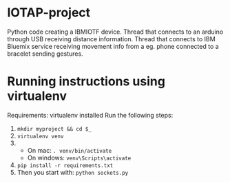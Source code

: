 # IOTAP-project

Python code creating a IBMIOTF device. 
Thread that connects to an arduino through USB receiving distance information. 
Thread that connects to IBM Bluemix service receiving movement info from a eg. phone connected to a bracelet sending gestures.

# Running instructions using virtualenv
Requirements: virtualenv installed
Run the following steps:

1. `mkdir myproject && cd $_`
2. `virtualenv venv`
3. * On mac: `. venv/bin/activate`
    * On windows: `venv\Scripts\activate`
4. `pip install -r requirements.txt`
5. Then you start with: `python sockets.py`
